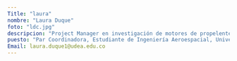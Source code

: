 ```yaml
---
Title: "laura"
nombre: "Laura Duque"
foto: "ldc.jpg"
descripcion: "Project Manager en investigación de motores de propelente sólido"
puesto: "Par Coordinadora, Estudiante de Ingeniería Aeroespacial, Universidad de Antioquia."
Email: laura.duque1@udea.edu.co
---
```

